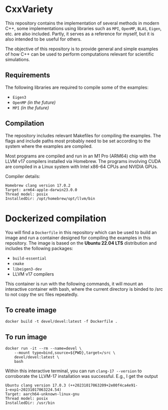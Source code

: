 # CxxVariety

This repository contains the implementation of several methods in modern C++, some implementations using libraries such as `MPI`, `OpenMP`, `BLAS`, `Eigen`, etc. are also included. Partly, it serves as a reference for myself, but it is also intended to be useful for others.

The objective of this repository is to provide general and simple examples of how C++ can be used to perform computations relevant for scientific simulations.

## Requirements

The following libraries are required to compile some of the examples:

* `Eigen3`
* `OpenMP` _(in the future)_
* `MPI` _(in the future)_

## Compilation

The repository includes relevant Makefiles for compiling the examples. The flags and include paths most probably need to be set according to the system where the examples are compiled.

Most programs are compiled and run in an M1 Pro (ARM64) chip with the LLVM v17 compilers installed via Homebrew. The programs involving CUDA are compiled in a Linux system with Intel x86-64 CPUs and NVIDIA GPUs.

Compiler details:
```
Homebrew clang version 17.0.2
Target: arm64-apple-darwin23.0.0
Thread model: posix
InstalledDir: /opt/homebrew/opt/llvm/bin
```

# Dockerized compilation

You will find a `Dockerfile` in this repository which can be used to build an image and run a container designed for compiling the examples in this repository. The image is based on the **Ubuntu 22.04 LTS** distribution and includes the following packages:

* `build-essential`
* `cmake`
* `libeigen3-dev`
* LLVM v17 compilers
<!-- * libopenmpi-dev
* openmpi-bin
* libblas-dev
* liblapack-dev
* libopenblas-dev
* libopenblas-base -->

This container is run with the following commands, it will mount an interactive container with bash, where the current directory is binded to /src to not copy the src files repeatedly.

## To create image

```
docker build -t devel/devel:latest -f Dockerfile .
```

## To run image

```
docker run -it --rm --name=devel \
    --mount type=bind,source=${PWD},target=/src \
    devel/devel:latest \
    bash
```

Within this interactive terminal, you can run `clang-17 --version` to corroborate the LLVM-17 installation was successful. E.g., I get the output

```
Ubuntu clang version 17.0.3 (++20231017063209+2e00f4ca4e91-1~exp1~20231017063224.54)
Target: aarch64-unknown-linux-gnu
Thread model: posix
InstalledDir: /usr/bin
```
